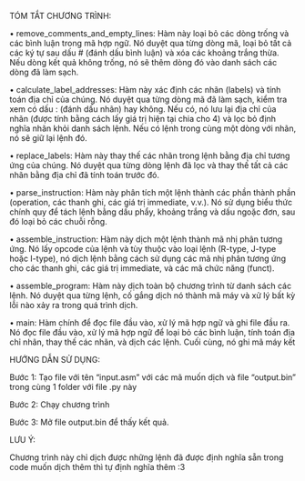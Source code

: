 TÓM TẮT CHƯƠNG TRÌNH:

•  remove_comments_and_empty_lines: Hàm này loại bỏ các dòng trống và các bình luận trong mã hợp ngữ. Nó duyệt qua từng dòng mã, loại bỏ tất cả các ký tự sau dấu # (đánh dấu bình luận) và xóa các khoảng trắng thừa. Nếu dòng kết quả không trống, nó sẽ thêm dòng đó vào danh sách các dòng đã làm sạch.

•  calculate_label_addresses: Hàm này xác định các nhãn (labels) và tính toán địa chỉ của chúng. Nó duyệt qua từng dòng mã đã làm sạch, kiểm tra xem có dấu : (đánh dấu nhãn) hay không. Nếu có, nó lưu lại địa chỉ của nhãn (được tính bằng cách lấy giá trị hiện tại chia cho 4) và lọc bỏ định nghĩa nhãn khỏi danh sách lệnh. Nếu có lệnh trong cùng một dòng với nhãn, nó sẽ giữ lại lệnh đó.

•  replace_labels: Hàm này thay thế các nhãn trong lệnh bằng địa chỉ tương ứng của chúng. Nó duyệt qua từng dòng lệnh đã lọc và thay thế tất cả các nhãn bằng địa chỉ đã tính toán trước đó.

•  parse_instruction: Hàm này phân tích một lệnh thành các phần thành phần (operation, các thanh ghi, các giá trị immediate, v.v.). Nó sử dụng biểu thức chính quy để tách lệnh bằng dấu phẩy, khoảng trắng và dấu ngoặc đơn, sau đó loại bỏ các chuỗi rỗng.

•  assemble_instruction: Hàm này dịch một lệnh thành mã nhị phân tương ứng. Nó lấy opcode của lệnh và tùy thuộc vào loại lệnh (R-type, J-type hoặc I-type), nó dịch lệnh bằng cách sử dụng các mã nhị phân tương ứng cho các thanh ghi, các giá trị immediate, và các mã chức năng (funct).

•  assemble_program: Hàm này dịch toàn bộ chương trình từ danh sách các lệnh. Nó duyệt qua từng lệnh, cố gắng dịch nó thành mã máy và xử lý bất kỳ lỗi nào xảy ra trong quá trình dịch.

•  main: Hàm chính để đọc file đầu vào, xử lý mã hợp ngữ và ghi file đầu ra. Nó đọc file đầu vào, xử lý mã hợp ngữ để loại bỏ các bình luận, tính toán địa chỉ nhãn, thay thế các nhãn, và dịch các lệnh. Cuối cùng, nó ghi mã máy kết

HƯỚNG DẪN SỬ DỤNG:

Bước 1: Tạo file với tên “input.asm” với các mã muốn dịch và file “output.bin” trong cùng 1 folder với file .py này

Bước 2: Chạy chương trình

Bước 3: Mở file output.bin để thấy kết quả.

LƯU Ý:

Chương trình này chỉ dịch được những lệnh đã được định nghĩa sẵn trong code muốn dịch thêm thì tự định nghĩa thêm :3
